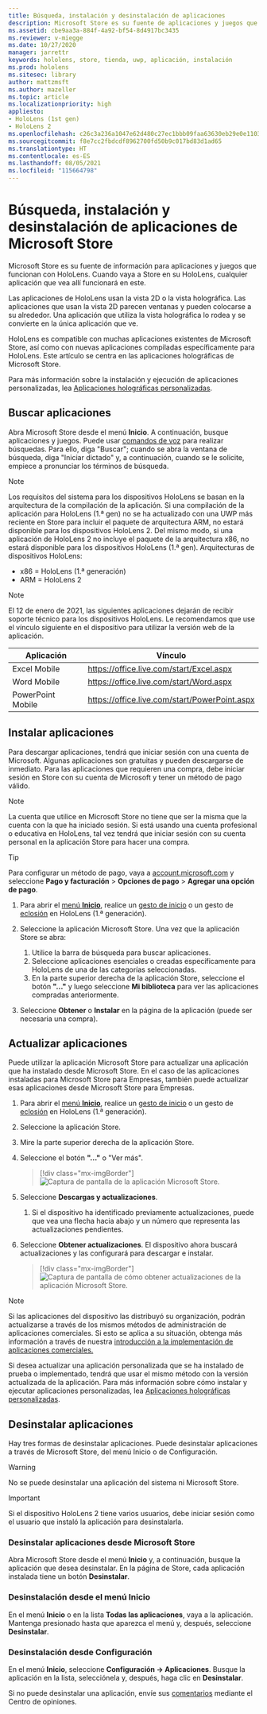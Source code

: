 ```yaml
---
title: Búsqueda, instalación y desinstalación de aplicaciones
description: Microsoft Store es su fuente de aplicaciones y juegos que funcionan con HoloLens.  Obtenga más información sobre cómo buscar, instalar y desinstalar aplicaciones holográficas.
ms.assetid: cbe9aa3a-884f-4a92-bf54-8d4917bc3435
ms.reviewer: v-miegge
ms.date: 10/27/2020
manager: jarrettr
keywords: hololens, store, tienda, uwp, aplicación, instalación
ms.prod: hololens
ms.sitesec: library
author: mattzmsft
ms.author: mazeller
ms.topic: article
ms.localizationpriority: high
appliesto:
- HoloLens (1st gen)
- HoloLens 2
ms.openlocfilehash: c26c3a236a1047e62d480c27ec1bbb09faa63630eb29e0e1103546842d6a76d3
ms.sourcegitcommit: f8e7cc2fbdcdf8962700fd50b9c017bd83d1ad65
ms.translationtype: HT
ms.contentlocale: es-ES
ms.lasthandoff: 08/05/2021
ms.locfileid: "115664798"
---
```

# <a name="find-install-and-uninstall-applications-from-the-microsoft-store"></a>Búsqueda, instalación y desinstalación de aplicaciones de Microsoft Store

Microsoft Store es su fuente de información para aplicaciones y juegos que funcionan con HoloLens. Cuando vaya a Store en su HoloLens, cualquier aplicación que vea allí funcionará en este.

Las aplicaciones de HoloLens usan la vista 2D o la vista holográfica. Las aplicaciones que usan la vista 2D parecen ventanas y pueden colocarse a su alrededor. Una aplicación que utiliza la vista holográfica lo rodea y se convierte en la única aplicación que ve.

HoloLens es compatible con muchas aplicaciones existentes de Microsoft Store, así como con nuevas aplicaciones compiladas específicamente para HoloLens.  Este artículo se centra en las aplicaciones holográficas de Microsoft Store.

Para más información sobre la instalación y ejecución de aplicaciones personalizadas, lea [Aplicaciones holográficas personalizadas](holographic-custom-apps.md).

## <a name="find-apps"></a>Buscar aplicaciones

Abra Microsoft Store desde el menú **Inicio**. A continuación, busque aplicaciones y juegos. Puede usar [comandos de voz](hololens-cortana.md) para realizar búsquedas. Para ello, diga "Buscar"; cuando se abra la ventana de búsqueda, diga "Iniciar dictado" y, a continuación, cuando se le solicite, empiece a pronunciar los términos de búsqueda.

> [!NOTE]
> Los requisitos del sistema para los dispositivos HoloLens se basan en la arquitectura de la compilación de la aplicación. Si una compilación de la aplicación para HoloLens (1.ª gen) no se ha actualizado con una UWP más reciente en Store para incluir el paquete de arquitectura ARM, no estará disponible para los dispositivos HoloLens 2. Del mismo modo, si una aplicación de HoloLens 2 no incluye el paquete de la arquitectura x86, no estará disponible para los dispositivos HoloLens (1.ª gen). Arquitecturas de dispositivos HoloLens:
> - x86 = HoloLens (1.ª generación)
> - ARM = HoloLens 2

> [!NOTE]
> El 12 de enero de 2021, las siguientes aplicaciones dejarán de recibir soporte técnico para los dispositivos HoloLens. Le recomendamos que use el vínculo siguiente en el dispositivo para utilizar la versión web de la aplicación.

| Aplicación        | Vínculo                                          |
|------------|-----------------------------------------------|
| Excel Mobile      | https://office.live.com/start/Excel.aspx      |
| Word Mobile       | https://office.live.com/start/Word.aspx       |
| PowerPoint Mobile | https://office.live.com/start/PowerPoint.aspx |

## <a name="install-apps"></a>Instalar aplicaciones

Para descargar aplicaciones, tendrá que iniciar sesión con una cuenta de Microsoft. Algunas aplicaciones son gratuitas y pueden descargarse de inmediato. Para las aplicaciones que requieren una compra, debe iniciar sesión en Store con su cuenta de Microsoft y tener un método de pago válido.

> [!NOTE]
> La cuenta que utilice en Microsoft Store no tiene que ser la misma que la cuenta con la que ha iniciado sesión. Si está usando una cuenta profesional o educativa en HoloLens, tal vez tendrá que iniciar sesión con su cuenta personal en la aplicación Store para hacer una compra.

> [!TIP]
> Para configurar un método de pago, vaya a [account.microsoft.com](https://account.microsoft.com/) y seleccione **Pago y facturación** > **Opciones de pago** > **Agregar una opción de pago**.

1. Para abrir el [menú **Inicio**](holographic-home.md), realice un [gesto de inicio](/hololens/hololens2-basic-usage#start-gesture) o un gesto de [eclosión](hololens1-basic-usage.md) en HoloLens (1.ª generación).

1. Seleccione la aplicación Microsoft Store. Una vez que la aplicación Store se abra:
   1. Utilice la barra de búsqueda para buscar aplicaciones. 
   1. Seleccione aplicaciones esenciales o creadas específicamente para HoloLens de una de las categorías seleccionadas.
   1. En la parte superior derecha de la aplicación Store, seleccione el botón **"..."** y luego seleccione **Mi biblioteca** para ver las aplicaciones compradas anteriormente.

1. Seleccione **Obtener** o **Instalar** en la página de la aplicación (puede ser necesaria una compra).

## <a name="update-apps"></a>Actualizar aplicaciones

Puede utilizar la aplicación Microsoft Store para actualizar una aplicación que ha instalado desde Microsoft Store. En el caso de las aplicaciones instaladas para Microsoft Store para Empresas, también puede actualizar esas aplicaciones desde Microsoft Store para Empresas. 

1. Para abrir el [menú **Inicio**](holographic-home.md), realice un [gesto de inicio](/hololens/hololens2-basic-usage#start-gesture) o un gesto de [eclosión](hololens1-basic-usage.md) en HoloLens (1.ª generación).

1. Seleccione la aplicación Store.

1. Mire la parte superior derecha de la aplicación Store. 

1. Seleccione el botón **"..."** o "Ver más".

   > [!div class="mx-imgBorder"]
   > ![Captura de pantalla de la aplicación Microsoft Store.](images/store-update-1.png)

1. Seleccione **Descargas y actualizaciones**.
    1. Si el dispositivo ha identificado previamente actualizaciones, puede que vea una flecha hacia abajo y un número que representa las actualizaciones pendientes.

1. Seleccione **Obtener actualizaciones**. El dispositivo ahora buscará actualizaciones y las configurará para descargar e instalar. 
 
   > [!div class="mx-imgBorder"]
   > ![Captura de pantalla de cómo obtener actualizaciones de la aplicación Microsoft Store.](images/store-update-2.png.jpg)

> [!NOTE]
> Si las aplicaciones del dispositivo las distribuyó su organización, podrán actualizarse a través de los mismos métodos de administración de aplicaciones comerciales. Si esto se aplica a su situación, obtenga más información a través de nuestra [introducción a la implementación de aplicaciones comerciales.](app-deploy-overview.md)
>
> Si desea actualizar una aplicación personalizada que se ha instalado de prueba o implementado, tendrá que usar el mismo método con la versión actualizada de la aplicación. Para más información sobre cómo instalar y ejecutar aplicaciones personalizadas, lea [Aplicaciones holográficas personalizadas](holographic-custom-apps.md).

## <a name="uninstall-apps"></a>Desinstalar aplicaciones

Hay tres formas de desinstalar aplicaciones. Puede desinstalar aplicaciones a través de Microsoft Store, del menú Inicio o de Configuración. 

> [!WARNING]
> No se puede desinstalar una aplicación del sistema ni Microsoft Store.

> [!IMPORTANT]
> Si el dispositivo HoloLens 2 tiene varios usuarios, debe iniciar sesión como el usuario que instaló la aplicación para desinstalarla. 

### <a name="uninstall-from-the-microsoft-store"></a>Desinstalar aplicaciones desde Microsoft Store

Abra Microsoft Store desde el menú **Inicio** y, a continuación, busque la aplicación que desea desinstalar.  En la página de Store, cada aplicación instalada tiene un botón **Desinstalar**.

### <a name="uninstall-from-the-start-menu"></a>Desinstalación desde el menú Inicio

En el menú **Inicio** o en la lista **Todas las aplicaciones**, vaya a la aplicación. Mantenga presionado hasta que aparezca el menú y, después, seleccione **Desinstalar**.

### <a name="uninstall-from-settings"></a>Desinstalación desde Configuración
En el menú **Inicio**, seleccione **Configuración -> Aplicaciones**. Busque la aplicación en la lista, selecciónela y, después, haga clic en **Desinstalar**.

Si no puede desinstalar una aplicación, envíe sus [comentarios](/hololens/hololens-feedback) mediante el Centro de opiniones.
